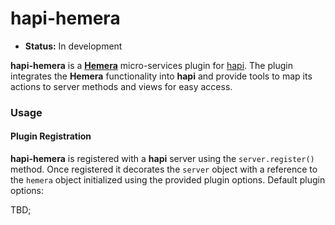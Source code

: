 # hapi-hemera

- __Status:__ In development

**hapi-hemera** is a [**Hemera**](https://github.com/hemerajs/hemera) micro-services plugin
for [hapi](https://github.com/hapijs/hapi). The plugin integrates the **Hemera** functionality into
**hapi** and provide tools to map its actions to server methods and views for easy access.

### Usage

#### Plugin Registration

**hapi-hemera** is registered with a **hapi** server using the `server.register()` method. Once
registered it decorates the `server` object with a reference to the `hemera` object initialized
using the provided plugin options. Default plugin options:

TBD;
